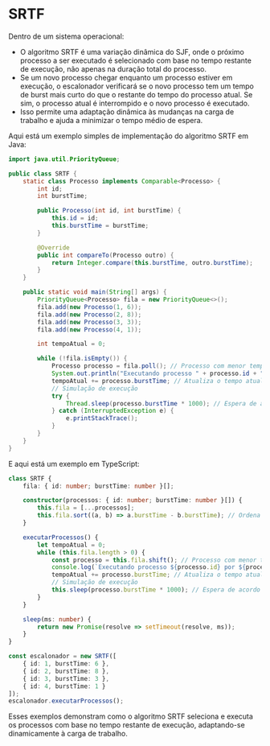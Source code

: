 # SRTF

Dentro de um sistema operacional:

- O algoritmo SRTF é uma variação dinâmica do SJF, onde o próximo processo a ser executado é selecionado com base no tempo restante de execução, não apenas na duração total do processo.
- Se um novo processo chegar enquanto um processo estiver em execução, o escalonador verificará se o novo processo tem um tempo de burst mais curto do que o restante do tempo do processo atual. Se sim, o processo atual é interrompido e o novo processo é executado.
- Isso permite uma adaptação dinâmica às mudanças na carga de trabalho e ajuda a minimizar o tempo médio de espera.

Aqui está um exemplo simples de implementação do algoritmo SRTF em Java:

```java
import java.util.PriorityQueue;

public class SRTF {
    static class Processo implements Comparable<Processo> {
        int id;
        int burstTime;

        public Processo(int id, int burstTime) {
            this.id = id;
            this.burstTime = burstTime;
        }

        @Override
        public int compareTo(Processo outro) {
            return Integer.compare(this.burstTime, outro.burstTime);
        }
    }

    public static void main(String[] args) {
        PriorityQueue<Processo> fila = new PriorityQueue<>();
        fila.add(new Processo(1, 6));
        fila.add(new Processo(2, 8));
        fila.add(new Processo(3, 3));
        fila.add(new Processo(4, 1));

        int tempoAtual = 0;

        while (!fila.isEmpty()) {
            Processo processo = fila.poll(); // Processo com menor tempo restante
            System.out.println("Executando processo " + processo.id + " por " + processo.burstTime + " unidades de tempo.");
            tempoAtual += processo.burstTime; // Atualiza o tempo atual
            // Simulação de execução
            try {
                Thread.sleep(processo.burstTime * 1000); // Espera de acordo com o tempo de burst
            } catch (InterruptedException e) {
                e.printStackTrace();
            }
        }
    }
}
```

E aqui está um exemplo em TypeScript:

```typescript
class SRTF {
    fila: { id: number; burstTime: number }[];

    constructor(processos: { id: number; burstTime: number }[]) {
        this.fila = [...processos];
        this.fila.sort((a, b) => a.burstTime - b.burstTime); // Ordena a fila pelo tempo de burst
    }

    executarProcessos() {
        let tempoAtual = 0;
        while (this.fila.length > 0) {
            const processo = this.fila.shift(); // Processo com menor tempo restante
            console.log(`Executando processo ${processo.id} por ${processo.burstTime} unidades de tempo.`);
            tempoAtual += processo.burstTime; // Atualiza o tempo atual
            // Simulação de execução
            this.sleep(processo.burstTime * 1000); // Espera de acordo com o tempo de burst
        }
    }

    sleep(ms: number) {
        return new Promise(resolve => setTimeout(resolve, ms));
    }
}

const escalonador = new SRTF([
    { id: 1, burstTime: 6 },
    { id: 2, burstTime: 8 },
    { id: 3, burstTime: 3 },
    { id: 4, burstTime: 1 }
]);
escalonador.executarProcessos();
```

Esses exemplos demonstram como o algoritmo SRTF seleciona e executa os processos com base no tempo restante de execução, adaptando-se dinamicamente à carga de trabalho.
